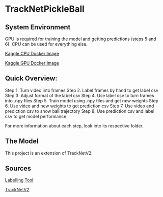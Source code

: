 # TrackNetPickleBall

## System Environment
GPU is required for training the model and getting predictions (steps 5 and 6). CPU can be used for everything else.

[Kaggle CPU Docker Image](https://console.cloud.google.com/gcr/images/kaggle-images/GLOBAL/python)

[Kaggle GPU Docker Image](https://console.cloud.google.com/gcr/images/kaggle-gpu-images/GLOBAL/python)

## Quick Overview:
Step 1. Turn video into frames
Step 2. Label frames by hand to get label csv
Step 3. Adjust format of the label csv
Step 4. Use label csv to turn frames into .npy files
Step 5. Train model using .npy files and get new weights
Step 6. Use video and new weights to get prediction csv
Step 7. Use video and prediction csv to show ball trajectory
Step 8. Use prediction csv and label csv to get model performance

For more information about each step, look into its respective folder.

## The Model

This project is an extension of TrackNetV2. 

## Sources
[Labelling Tool](https://github.com/Chang-Chia-Chi/TrackNet-Badminton-Tracking-tensorflow2)

[TrackNetV2](https://nol.cs.nctu.edu.tw:234/open-source/TrackNetv2)
